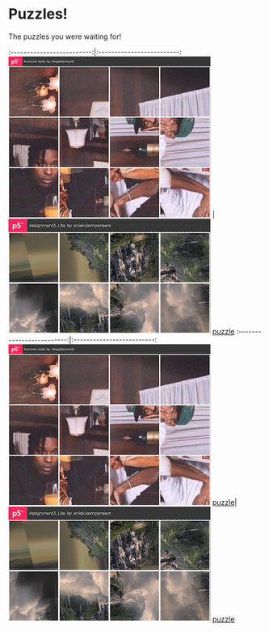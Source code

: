# Puzzles!

The puzzles you were waiting for!

:-------------------------:|:-------------------------:
[<img src="content/puzzles/1.png">](https://editor.p5js.org/MegaRacoon21/full/SwoEblMqy) |![](content/puzzles/2.png) [puzzle](https://editor.p5js.org/aniek.kempeneers/full/uqWJ3Aw-N)
:-------------------------:|:-------------------------:
![](content/puzzles/1.png) [puzzle](https://editor.p5js.org/MegaRacoon21/full/SwoEblMqy)|![](content/puzzles/2.png) [puzzle](https://editor.p5js.org/aniek.kempeneers/full/uqWJ3Aw-N)